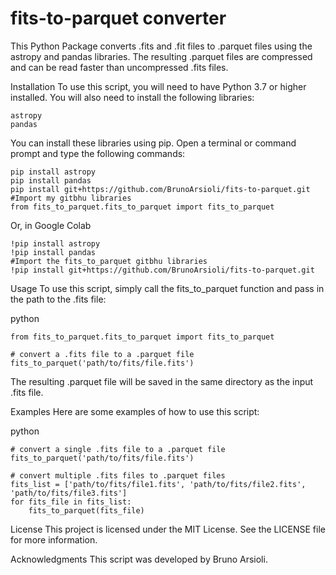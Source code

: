 # fits-to-parquet converter
This Python Package converts .fits and .fit files to .parquet files using the astropy and pandas libraries. The resulting .parquet files are compressed and can be read faster than uncompressed .fits files.

Installation
To use this script, you will need to have Python 3.7 or higher installed. You will also need to install the following libraries:

```
astropy
pandas
```
You can install these libraries using pip. Open a terminal or command prompt and type the following commands:

```
pip install astropy
pip install pandas
pip install git+https://github.com/BrunoArsioli/fits-to-parquet.git
#Import my gitbhu libraries
from fits_to_parquet.fits_to_parquet import fits_to_parquet
```

Or, in Google Colab
```
!pip install astropy
!pip install pandas
#Import the fits_to_parquet gitbhu libraries
!pip install git+https://github.com/BrunoArsioli/fits-to-parquet.git
```

Usage
To use this script, simply call the fits_to_parquet function and pass in the path to the .fits file:

python
```
from fits_to_parquet.fits_to_parquet import fits_to_parquet

# convert a .fits file to a .parquet file
fits_to_parquet('path/to/fits/file.fits')
```

The resulting .parquet file will be saved in the same directory as the input .fits file.

Examples
Here are some examples of how to use this script:

python
```
# convert a single .fits file to a .parquet file
fits_to_parquet('path/to/fits/file.fits')

# convert multiple .fits files to .parquet files
fits_list = ['path/to/fits/file1.fits', 'path/to/fits/file2.fits', 'path/to/fits/file3.fits']
for fits_file in fits_list:
    fits_to_parquet(fits_file)
```

License
This project is licensed under the MIT License. See the LICENSE file for more information.

Acknowledgments
This script was developed by Bruno Arsioli.
